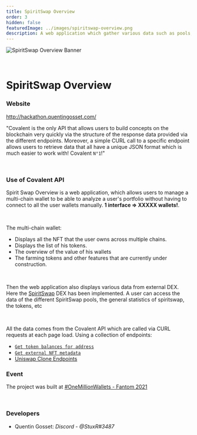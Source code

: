 ```yaml
---
title: SpiritSwap Overview
order: 3
hidden: false
featuredImage: ../images/spiritswap-overview.png
description: A web application which gather various data such as pools, statistics, tokens, etc from the SpiritSwap DEX. 
---
```


![SpiritSwap Overview Banner](../../images/spiritswap-overview.png)

&nbsp;

# SpiritSwap Overview

### Website

http://hackathon.quentingosset.com/

<Aside>

"Covalent is the only API that allows users to build concepts on the blockchain very quickly via the structure of the response data provided via the different endpoints. Moreover, a simple CURL call to a specific endpoint allows users to retrieve data that all have a unique JSON format which is much easier to work with!  Covalent `N°1`!"

</Aside>

&nbsp;

### Use of Covalent API

Spirit Swap Overview is a web application, which allows users to manage a multi-chain wallet to be able to analyze a user's portfolio without having to connect to all the user wallets manually. **1 interface => XXXXX wallets!**. 

&nbsp;

The multi-chain wallet: 
- Displays all the NFT that the user owns across multiple chains.
- Displays the list of his tokens.
- The overview of the value of his wallets
- The farming tokens and other features that are currently under construction.

&nbsp;

Then the web application also displays various data from external DEX. Here the [SpiritSwap](https://www.spiritswap.finance/) DEX has been implemented. A user can access the data of the different SpiritSwap pools, the general statistics of spiritswap, the tokens, etc

&nbsp;

All the data comes from the Covalent API which are called via CURL requests at each page load. Using a collection of endpoints:
- [`Get token balances for address`](https://www.covalenthq.com/docs/api/#get-/v1/{chain_id}/address/{address}/balances_v2/)
- [`Get external NFT metadata`](https://www.covalenthq.com/docs/api/#get-/v1/{chain_id}/tokens/{contract_address}/nft_metadata/{token_id}/)
- [Uniswap Clone Endpoints](https://www.covalenthq.com/docs/learn/guides/uniswap-clone/)

### Event

The project was built at [#OneMillionWallets - Fantom 2021](https://www.covalenthq.com/blog/omw-fantom-winners/)

&nbsp;

### Developers

- Quentin Gosset: _Discord - @StuxR#3487_
